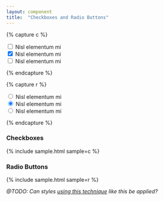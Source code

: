 ```yaml
---
layout: component
title:  "Checkboxes and Radio Buttons"
---
```


{% capture c %}
<form action="#">
  <div>
    <input type="checkbox" name="checkboxes[a]" value="a" id="radio-a">
    <label for="radio-a">Nisl elementum mi</label>
  </div>
  <div>
    <input type="checkbox" name="checkboxes[b]" value="b" checked="checked" id="radio-b">
    <label for="radio-b">Nisl elementum mi</label>
  </div>
  <div>
    <input type="checkbox" name="checkboxes[c]" value="c" id="radio-c">
    <label for="radio-c">Nisl elementum mi</label>
  </div>
</form>
{% endcapture %}

{% capture r %}
<form action="#">
  <div>
    <input type="radio" name="radios" value="d" id="radio-d">
    <label for="radio-d">Nisl elementum mi</label>
  </div>
  <div>
    <input type="radio" name="radios" value="e" checked="checked" id="radio-e">
    <label for="radio-e">Nisl elementum mi</label>
  </div>
  <div>
    <input type="radio" name="radios" value="f" id="radio-f">
    <label for="radio-f">Nisl elementum mi</label>
  </div>
</form>
{% endcapture %}

### Checkboxes
{% include sample.html sample=c %}

### Radio Buttons
{% include sample.html sample=r %}

_@TODO: Can styles [using this technique](http://www.hongkiat.com/blog/css3-checkbox-radio/)
like this be applied?_

